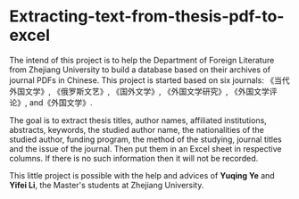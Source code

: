 # Extracting-text-from-thesis-pdf-to-excel
The intend of this project is to help the Department of Foreign Literature from Zhejiang University to build a database based on their archives of journal PDFs in Chinese. This project is started based on six journals: 《当代外国文学》, 《俄罗斯文艺》, 《国外文学》, 《外国文学研究》, 《外国文学评论》, and《外国文学》.

The goal is to extract thesis titles, author names, affiliated institutions, abstracts, keywords, the studied author name, the nationalities of the studied author, funding program, the method of the studying, journal titles and the issue of the journal. Then put them in an Excel sheet in respective columns. If there is no such information then it will not be recorded.

This little project is possible with the help and advices of **Yuqing Ye** and **Yifei Li**, the Master's students at Zhejiang University.
